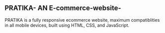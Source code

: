 ## PRATIKA- AN E-commerce-website-


PRATIKA is a fully responsive ecommerce website, maximum compatiblities in all mobile devices, built using HTML, CSS, and JavaScript.

